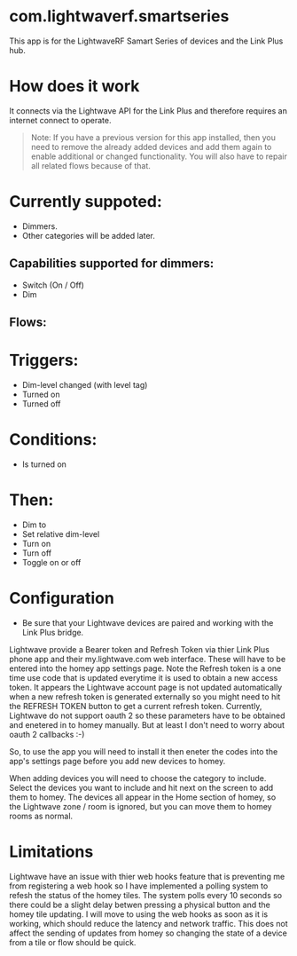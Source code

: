 # com.lightwaverf.smartseries

This app is for the LightwaveRF Samart Series of devices and the Link Plus hub.

# How does it work
It connects via the Lightwave API for the Link Plus and therefore requires an internet connect to operate.

> Note: If you have a previous version for this app installed, then you need to remove the already added devices and add them again to enable additional or changed functionality.
You will also have to repair all related flows because of that.

# Currently suppoted:
* Dimmers.
* Other categories will be added later.

## Capabilities supported for dimmers:
* Switch (On / Off)
* Dim

## Flows:
# Triggers:
* Dim-level changed (with level tag)
* Turned on
* Turned off

# Conditions:
* Is turned on

# Then:
* Dim to
* Set relative dim-level
* Turn on
* Turn off
* Toggle on or off

# Configuration
* Be sure that your Lightwave devices are paired and working with the Link Plus bridge.

Lightwave provide a Bearer token and Refresh Token via thier Link Plus phone app and their my.lightwave.com web interface.
These will have to be entered into the homey app settings page. Note the Refresh token is a one time use code that is updated everytime it is used to obtain a new access token.
It appears the Lightwave account page is not updated automatically when a new refresh token is generated externally so you might need to hit the REFRESH TOKEN button to get a current refresh token.
Currently, Lightwave do not support oauth 2 so these parameters have to be obtained and enetered in to homey manually. But at least I don't need to worry about oauth 2 callbacks :-)

So, to use the app you will need to install it then eneter the codes into the app's settings page before you add new devices to homey.

When adding devices you will need to choose the category to include.
Select the devices you want to include and hit next on the screen to add them to homey.
The devices all appear in the Home section of homey, so the Lightwave zone / room is ignored, but you can move them to homey rooms as normal.

# Limitations
Lightwave have an issue with thier web hooks feature that is preventing me from registering a web hook so I have implemented a polling system to refesh the status of the homey tiles. The system polls every 10 seconds so there could be a slight delay betwen pressing a physical button and the homey tile updating. I will move to using the web hooks as soon as it is working, which should reduce the latency and network traffic.
This does not affect the sending of updates from homey so changing the state of a device from a tile or flow should be quick.

